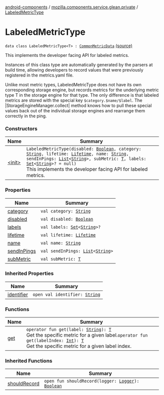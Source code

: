 [android-components](../../index.md) / [mozilla.components.service.glean.private](../index.md) / [LabeledMetricType](./index.md)

# LabeledMetricType

`data class LabeledMetricType<T> : `[`CommonMetricData`](../-common-metric-data/index.md) [(source)](https://github.com/mozilla-mobile/android-components/blob/master/components/service/glean/src/main/java/mozilla/components/service/glean/private/LabeledMetricType.kt#L25)

This implements the developer facing API for labeled metrics.

Instances of this class type are automatically generated by the parsers at build time,
allowing developers to record values that were previously registered in the metrics.yaml file.

Unlike most metric types, LabeledMetricType does not have its own corresponding storage engine,
but records metrics for the underlying metric type T in the storage engine for that type.  The
only difference is that labeled metrics are stored with the special key `$category.$name/$label`.
The |StorageEngineManager.collect| method knows how to pull these special values back out of the
individual storage engines and rearrange them correctly in the ping.

### Constructors

| Name | Summary |
|---|---|
| [&lt;init&gt;](-init-.md) | `LabeledMetricType(disabled: `[`Boolean`](https://kotlinlang.org/api/latest/jvm/stdlib/kotlin/-boolean/index.html)`, category: `[`String`](https://kotlinlang.org/api/latest/jvm/stdlib/kotlin/-string/index.html)`, lifetime: `[`Lifetime`](../-lifetime/index.md)`, name: `[`String`](https://kotlinlang.org/api/latest/jvm/stdlib/kotlin/-string/index.html)`, sendInPings: `[`List`](https://kotlinlang.org/api/latest/jvm/stdlib/kotlin.collections/-list/index.html)`<`[`String`](https://kotlinlang.org/api/latest/jvm/stdlib/kotlin/-string/index.html)`>, subMetric: `[`T`](index.md#T)`, labels: `[`Set`](https://kotlinlang.org/api/latest/jvm/stdlib/kotlin.collections/-set/index.html)`<`[`String`](https://kotlinlang.org/api/latest/jvm/stdlib/kotlin/-string/index.html)`>? = null)`<br>This implements the developer facing API for labeled metrics. |

### Properties

| Name | Summary |
|---|---|
| [category](category.md) | `val category: `[`String`](https://kotlinlang.org/api/latest/jvm/stdlib/kotlin/-string/index.html) |
| [disabled](disabled.md) | `val disabled: `[`Boolean`](https://kotlinlang.org/api/latest/jvm/stdlib/kotlin/-boolean/index.html) |
| [labels](labels.md) | `val labels: `[`Set`](https://kotlinlang.org/api/latest/jvm/stdlib/kotlin.collections/-set/index.html)`<`[`String`](https://kotlinlang.org/api/latest/jvm/stdlib/kotlin/-string/index.html)`>?` |
| [lifetime](lifetime.md) | `val lifetime: `[`Lifetime`](../-lifetime/index.md) |
| [name](name.md) | `val name: `[`String`](https://kotlinlang.org/api/latest/jvm/stdlib/kotlin/-string/index.html) |
| [sendInPings](send-in-pings.md) | `val sendInPings: `[`List`](https://kotlinlang.org/api/latest/jvm/stdlib/kotlin.collections/-list/index.html)`<`[`String`](https://kotlinlang.org/api/latest/jvm/stdlib/kotlin/-string/index.html)`>` |
| [subMetric](sub-metric.md) | `val subMetric: `[`T`](index.md#T) |

### Inherited Properties

| Name | Summary |
|---|---|
| [identifier](../-common-metric-data/identifier.md) | `open val identifier: `[`String`](https://kotlinlang.org/api/latest/jvm/stdlib/kotlin/-string/index.html) |

### Functions

| Name | Summary |
|---|---|
| [get](get.md) | `operator fun get(label: `[`String`](https://kotlinlang.org/api/latest/jvm/stdlib/kotlin/-string/index.html)`): `[`T`](index.md#T)<br>Get the specific metric for a given label.`operator fun get(labelIndex: `[`Int`](https://kotlinlang.org/api/latest/jvm/stdlib/kotlin/-int/index.html)`): `[`T`](index.md#T)<br>Get the specific metric for a given label index. |

### Inherited Functions

| Name | Summary |
|---|---|
| [shouldRecord](../-common-metric-data/should-record.md) | `open fun shouldRecord(logger: `[`Logger`](../../mozilla.components.support.base.log.logger/-logger/index.md)`): `[`Boolean`](https://kotlinlang.org/api/latest/jvm/stdlib/kotlin/-boolean/index.html) |
